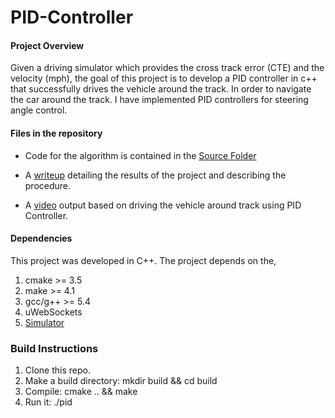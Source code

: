 # **PID-Controller**

#### **Project Overview**
Given a driving simulator which provides the cross track error (CTE) and the velocity (mph), the goal of this project is to develop a PID controller in c++ that successfully drives the vehicle around the track. In order to navigate the car around the track. I have implemented PID controllers for steering angle control.


#### Files in the repository
* Code for the algorithm is contained in the [Source Folder](./src)

* A [writeup](./writeup.md) detailing the results of the project and describing the procedure.

* A [video](./output_videos/Annotated_project_video.mp4) output based on driving the vehicle around track using PID Controller.
  
#### Dependencies
This project was developed in C++. 
The project depends on the,
  1. cmake >= 3.5
  2. make >= 4.1
  3. gcc/g++ >= 5.4
  4. uWebSockets
  5. [Simulator](https://github.com/udacity/self-driving-car-sim/releases)
  
### Build Instructions
1. Clone this repo.
2. Make a build directory: mkdir build && cd build
3. Compile: cmake .. && make
4. Run it: ./pid 
